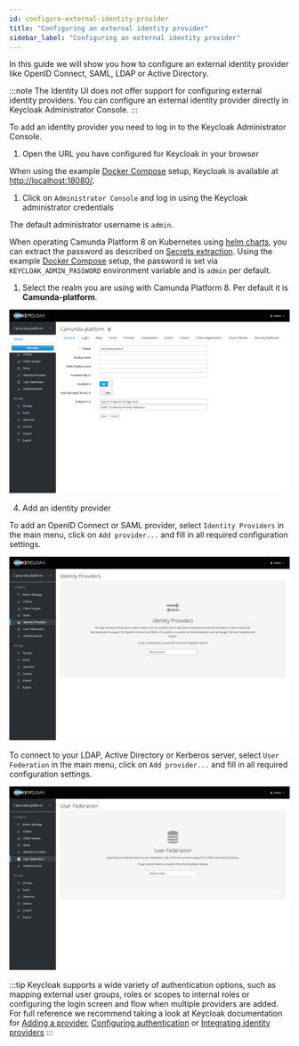 ```yaml
---
id: configure-external-identity-provider
title: "Configuring an external identity provider"
sidebar_label: "Configuring an external identity provider"
---
```


In this guide we will show you how to configure an external identity provider like OpenID Connect, SAML, LDAP or
Active Directory.

:::note
The Identity UI does not offer support for configuring external identity providers. You can configure an external
identity provider directly in Keycloak Administrator Console.
:::

To add an identity provider you need to log in to the Keycloak Administrator Console.

1. Open the URL you have configured for Keycloak in your browser

When using the example
[Docker Compose](/self-managed/platform-deployment/docker.md#docker-compose) setup, Keycloak
is available at [http://localhost:18080/](http://localhost:18080/).

1. Click on `Administrator Console` and log in using the Keycloak administrator credentials

The default administrator username is `admin`.

When operating Camunda Platform 8 on Kubernetes using [helm charts](/self-managed/platform-deployment/kubernetes-helm.md),
you can extract the password as described on
[Secrets extraction](/self-managed/platform-deployment/kubernetes-helm.md#secrets-extraction).
Using the example [Docker Compose](/self-managed/platform-deployment/docker.md#docker-compose)
setup, the password is set via `KEYCLOAK_ADMIN_PASSWORD` environment variable and is `admin` per default.

1. Select the realm you are using with Camunda Platform 8. Per default it is **Camunda-platform**.

![keycloak-realm-select](img/keycloak-realm-select.png)

4. Add an identity provider

To add an OpenID Connect or SAML provider, select `Identity Providers` in the main menu, click on `Add provider...`
and fill in all required configuration settings.

![keycloak-add-identity-provider](img/keycloak-add-identity-provider.png)

To connect to your LDAP, Active Directory or Kerberos server, select `User Federation` in the main menu, click on
`Add provider...` and fill in all required configuration settings.

![keycloak-add-user-federation](img/keycloak-add-user-federation.png)

:::tip
Keycloak supports a wide variety of authentication options, such as mapping external user groups, roles or scopes to
internal roles or configuring the login screen and flow when multiple providers are added. For full reference we
recommend taking a look at Keycloak documentation for
[Adding a provider](https://www.keycloak.org/docs/16.1/server_admin/index.html#adding-a-provider),
[Configuring authentication](https://www.keycloak.org/docs/16.1/server_admin/index.html#configuring-authentication) or
[Integrating identity providers](https://www.keycloak.org/docs/16.1/server_admin/index.html#_identity_broker)
:::
